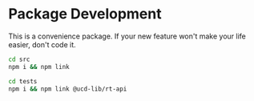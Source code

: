 # Package Development

This is a convenience package. If your new feature won't make your life easier, don't code it.

```bash
cd src
npm i && npm link
```

```bash
cd tests
npm i && npm link @ucd-lib/rt-api
```